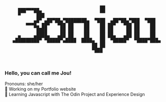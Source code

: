 <HTML>
<body>
  <div><pre>
                                    ▄▄                             .             _______________________
     ███▀▀▀██▄                      ██                             .           / \                      \
     ▀      ███                                                    .          |   |                      |
           ▄█▀ ▄██▀██▄▀████████▄  ▀███  ▄██▀██▄▀███  ▀███          .           \_ |                      |
        ▀▀▀█▄ ██▀   ▀██ ██    ██    ██ ██▀   ▀██ ██    ██          .              |                      |
            ████     ██ ██    ██    ██ ██     ██ ██    ██          .              |                      |
     ▄     ▄████▄   ▄██ ██    ██    ██ ██▄   ▄██ ██    ██          .              |                      |
   ▄█████████▀ ▀█████▀▄████  ████▄  ██  ▀█████▀  ▀████▀███▄        .              |                      |
                                 ██ ██                             .              |   ___________________|__
                                 ▀███                              .              |  /                     /
                                                                   .              \_/_____________________/
  </pre></div>
  <div style="align-items: center"><h3>Hello, you can call me Jou!</h3></div>

  <div style="font:Monospace"><p> 
      Pronouns: she/her <br>
     🔭 Working on my Portfolio website <br>
     🌱 Learning Javascript with The Odin Project and Experience Design <br>
   </p></div>

</body>

